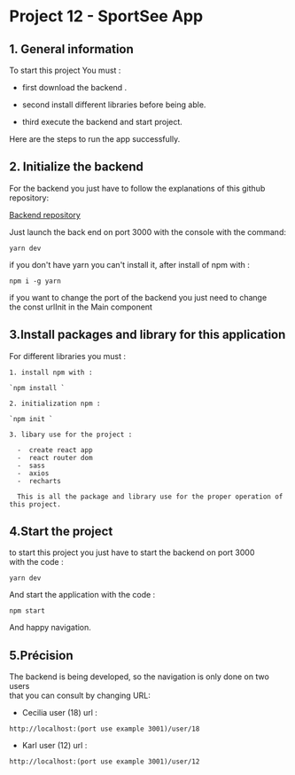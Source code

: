 # Project 12 - SportSee App

## 1. General information

To start this project You must :

- first download the backend .

- second install different libraries before being able.

- third execute the backend and start project.

Here are the steps to run the app successfully.

## 2. Initialize the backend

For the backend you just have to follow the explanations of this github repository:

[Backend repository](https://github.com/OpenClassrooms-Student-Center/P9-front-end-dashboard)

Just launch the back end on port 3000 with the console with the command:

`yarn dev`

if you don't have yarn you can't install it, after install of npm with :

`npm i -g yarn `

if you want to change the port of the backend you just need to change  
the const urlInit in the Main component

## 3.Install packages and library for this application

For different libraries you must :

    1. install npm with :

    `npm install `

    2. initialization npm :

    `npm init `

    3. libary use for the project :

      -  create react app
      -  react router dom
      -  sass
      -  axios
      -  recharts

      This is all the package and library use for the proper operation of this project.

## 4.Start the project

to start this project you just have to start the backend on port 3000  
with the code :

`yarn dev`

And start the application with the code :

`npm start`

And happy navigation.

## 5.Précision

The backend is being developed, so the navigation is only done on two users  
that you can consult by changing URL:

- Cecilia user (18) url :

`http://localhost:(port use example 3001)/user/18`

- Karl user (12) url :

`http://localhost:(port use example 3001)/user/12`
